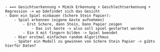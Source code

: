     - ==> Gesichtserkennung + Mimik Erkennung + Geschlechtserkennung + Regression -> wo bdefindet sich das Gesicht
    - Dann ein Spiel einbauen (Schere Stein Papier):
        - Spiel erkennen (eigene Geste aufnehmen)
            - Erst Schere, dann Stein, Dann Papier zeigen
                - Das ist Geste -> also soll spiel gestartet werden
            - Ein X mit fingern bilden -> Spiel beendet
        - Hier erstmal einfachen random Algorithmus 
        - Später ein Modell zu gewinnen von Schere Stein Papier -> gibts hierfür Daten?